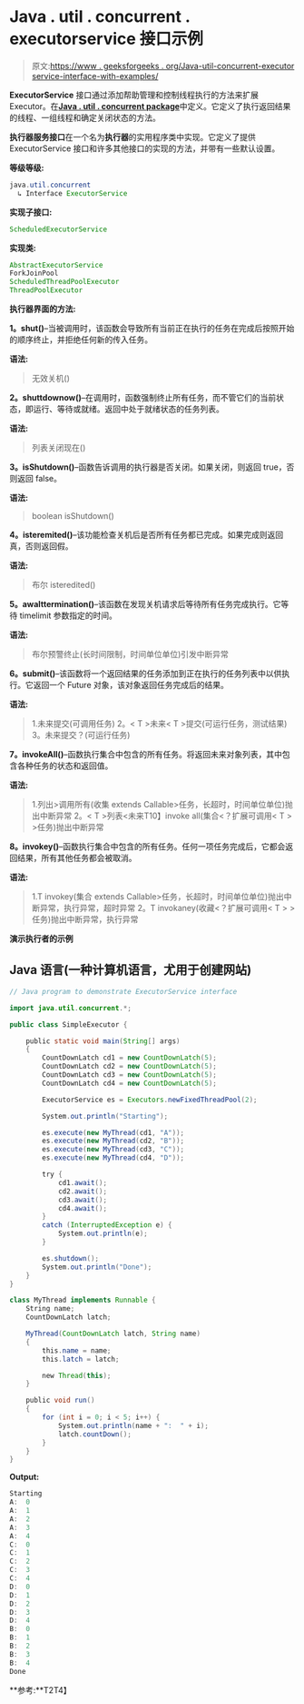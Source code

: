 # Java . util . concurrent . executorservice 接口示例

> 原文:[https://www . geeksforgeeks . org/Java-util-concurrent-executor service-interface-with-examples/](https://www.geeksforgeeks.org/java-util-concurrent-executorservice-interface-with-examples/)

**ExecutorService** 接口通过添加帮助管理和控制线程执行的方法来扩展 Executor。在[**Java . util . concurrent package**](https://www.geeksforgeeks.org/tag/java-concurrent-package/)中定义。它定义了执行返回结果的线程、一组线程和确定关闭状态的方法。

**执行器服务接口**在一个名为**执行器**的实用程序类中实现。它定义了提供 ExecutorService 接口和许多其他接口的实现的方法，并带有一些默认设置。

**等级等级:**

```java
java.util.concurrent
  ↳ Interface ExecutorService
```

**实现子接口:**

```java
ScheduledExecutorService
```

**实现类:**

```java
AbstractExecutorService
ForkJoinPool
ScheduledThreadPoolExecutor
ThreadPoolExecutor
```

**执行器界面的方法:**

**1。shut()**–当被调用时，该函数会导致所有当前正在执行的任务在完成后按照开始的顺序终止，并拒绝任何新的传入任务。

**语法:**

> 无效关机()

**2。shuttdownow()**–在调用时，函数强制终止所有任务，而不管它们的当前状态，即运行、等待或就绪。返回中处于就绪状态的任务列表。

**语法:**

> 列表<runnable>关闭现在()</runnable>

**3。isShutdown()**–函数告诉调用的执行器是否关闭。如果关闭，则返回 true，否则返回 false。

**语法:**

> boolean isShutdown()

**4。isteremited()**–该功能检查关机后是否所有任务都已完成。如果完成则返回真，否则返回假。

**语法:**

> 布尔 isteredited()

**5。awaIttermination()**–该函数在发现关机请求后等待所有任务完成执行。它等待 timelimit 参数指定的时间。

**语法:**

> 布尔预警终止(长时间限制，时间单位单位)引发中断异常

**6。submit()**–该函数将一个返回结果的任务添加到正在执行的任务列表中以供执行。它返回一个 Future 对象，该对象返回任务完成后的结果。

**语法:**

> 1.<t>未来<t>提交(可调用<t>任务)
> 2。< T >未来< T >提交(可运行任务，测试结果)
> 3。未来提交？(可运行任务)</t></t></t>

**7。invokeAll()**–函数执行集合中包含的所有任务。将返回未来对象列表，其中包含各种任务的状态和返回值。

**语法:**

> 1.<t>列出<future>>调用所有(收集 extends Callable<t>>任务，长超时，时间单位单位)抛出中断异常
> 2。< T >列表<未来<T>T10】invoke all(集合<？扩展可调用< T > >任务)抛出中断异常</t></future></t>

**8。invokey()**–函数执行集合中包含的所有任务。任何一项任务完成后，它都会返回结果，所有其他任务都会被取消。

**语法:**

> 1.<t>T invokey(集合 extends Callable<t>>任务，长超时，时间单位单位)抛出中断异常，执行异常，超时异常
> 2。<T>T invokaney(收藏<？扩展可调用< T > >任务)抛出中断异常，执行异常</t></t>

**演示执行者的示例**

## Java 语言(一种计算机语言，尤用于创建网站)

```java
// Java program to demonstrate ExecutorService interface

import java.util.concurrent.*;

public class SimpleExecutor {

    public static void main(String[] args)
    {
        CountDownLatch cd1 = new CountDownLatch(5);
        CountDownLatch cd2 = new CountDownLatch(5);
        CountDownLatch cd3 = new CountDownLatch(5);
        CountDownLatch cd4 = new CountDownLatch(5);

        ExecutorService es = Executors.newFixedThreadPool(2);

        System.out.println("Starting");

        es.execute(new MyThread(cd1, "A"));
        es.execute(new MyThread(cd2, "B"));
        es.execute(new MyThread(cd3, "C"));
        es.execute(new MyThread(cd4, "D"));

        try {
            cd1.await();
            cd2.await();
            cd3.await();
            cd4.await();
        }
        catch (InterruptedException e) {
            System.out.println(e);
        }

        es.shutdown();
        System.out.println("Done");
    }
}

class MyThread implements Runnable {
    String name;
    CountDownLatch latch;

    MyThread(CountDownLatch latch, String name)
    {
        this.name = name;
        this.latch = latch;

        new Thread(this);
    }

    public void run()
    {
        for (int i = 0; i < 5; i++) {
            System.out.println(name + ":  " + i);
            latch.countDown();
        }
    }
}
```

**Output:** 

```java
Starting
A:  0
A:  1
A:  2
A:  3
A:  4
C:  0
C:  1
C:  2
C:  3
C:  4
D:  0
D:  1
D:  2
D:  3
D:  4
B:  0
B:  1
B:  2
B:  3
B:  4
Done
```

**参考:**T2T4】